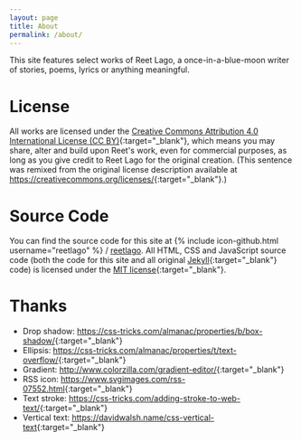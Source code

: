 ```yaml
---
layout: page
title: About
permalink: /about/
---
```


This site features select works of Reet Lago, a once-in-a-blue-moon writer of stories, poems, lyrics or anything meaningful.

# License

All works are licensed under the [Creative Commons Attribution 4.0 International License (CC BY)](https://creativecommons.org/licenses/by/4.0/){:target="_blank"}, which means you may share, alter and build upon Reet's work, even for commercial purposes, as long as you give credit to Reet Lago for the original creation. (This sentence was remixed from the original license description available at <https://creativecommons.org/licenses/>{:target="_blank"}.)

# Source Code

You can find the source code for this site at
{% include icon-github.html username="reetlago" %} /
[reetlago](https://github.com/reetlago/reetlago.github.io).
All HTML, CSS and JavaScript source code (both the code for this site and all original [Jekyll](http://jekyllrb.com/){:target="_blank"} code) is licensed under the [MIT license](http://opensource.org/licenses/MIT){:target="_blank"}.

# Thanks

* Drop shadow: <https://css-tricks.com/almanac/properties/b/box-shadow/>{:target="_blank"}
* Ellipsis: <https://css-tricks.com/almanac/properties/t/text-overflow/>{:target="_blank"}
* Gradient: <http://www.colorzilla.com/gradient-editor/>{:target="_blank"}
* RSS icon: <https://www.svgimages.com/rss-07552.html>{:target="_blank"}
* Text stroke: <https://css-tricks.com/adding-stroke-to-web-text/>{:target="_blank"}
* Vertical text: <https://davidwalsh.name/css-vertical-text>{:target="_blank"}
